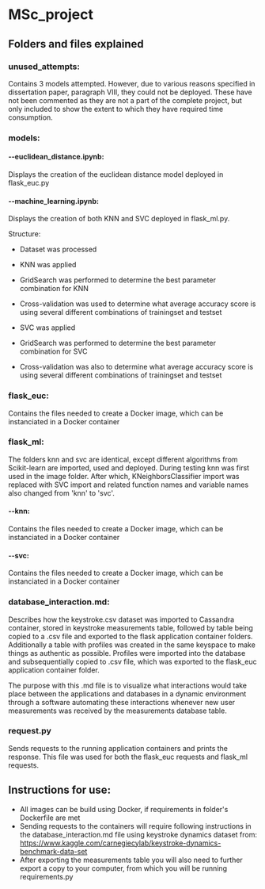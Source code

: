 # MSc_project

## Folders and files explained

### unused_attempts:
Contains 3 models attempted. However, due to various reasons specified in dissertation paper, paragraph VIII, they could not be deployed. These have not been commented as they are not a part of the complete project, but only included to show the extent to which they have required time consumption.

### models:
#### --euclidean_distance.ipynb:
Displays the creation of the euclidean distance model deployed in flask_euc.py

#### --machine_learning.ipynb:
Displays the creation of both KNN and SVC deployed in flask_ml.py.

Structure:
- Dataset was processed

- KNN was applied
- GridSearch was performed to determine the best parameter combination for KNN
- Cross-validation was used to determine what average accuracy score is using several different combinations of trainingset and testset

- SVC was applied
- GridSearch was performed to determine the best parameter combination for SVC
- Cross-validation was also to determine what average accuracy score is using several different combinations of trainingset and testset

### flask_euc:
Contains the files needed to create a Docker image, which can be instanciated in a Docker container

### flask_ml:
The folders knn and svc are identical, except different algorithms from Scikit-learn are imported, used and deployed. During testing knn was first used in the image folder. After which, KNeighborsClassifier import was replaced with SVC import and related function names and variable names also changed from 'knn' to 'svc'.

#### --knn:
Contains the files needed to create a Docker image, which can be instanciated in a Docker container

#### --svc:
Contains the files needed to create a Docker image, which can be instanciated in a Docker container

### database_interaction.md:
Describes how the keystroke.csv dataset was imported to Cassandra container, stored in keystroke measurements table, followed by table being copied to a .csv file and exported to the flask application container folders. Additionally a table with profiles was created in the same keyspace to make things as authentic as possible. Profiles were imported into the database and subsequentially copied to .csv file, which was exported to the flask_euc application container folder.

The purpose with this .md file is to visualize what interactions would take place between the applications and databases in a dynamic environment through a software automating these interactions whenever new user measurements was received by the measurements database table.

### request.py
Sends requests to the running application containers and prints the response. This file was used for both the flask_euc requests and flask_ml requests.

## Instructions for use:
- All images can be build using Docker, if requirements in folder's Dockerfile are met
- Sending requests to the containers will require following instructions in the database_interaction.md file using keystroke dynamics dataset from: https://www.kaggle.com/carnegiecylab/keystroke-dynamics-benchmark-data-set
- After exporting the measurements table you will also need to further export a copy to your computer, from which you will be running requirements.py
